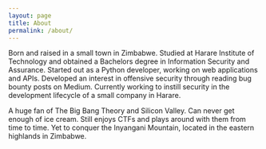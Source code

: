 ```yaml
---
layout: page
title: About
permalink: /about/
---
```


Born and raised in a small town in Zimbabwe. Studied at Harare Institute of Technology and obtained a Bachelors degree in Information Security and Assurance. Started out as a Python developer, working on web applications and APIs. Developed an interest in offensive security through reading bug bounty posts on Medium. Currently working to instill security in the development lifecycle of a small company in Harare.

A huge fan of The Big Bang Theory and Silicon Valley. Can never get enough of ice cream. Still enjoys CTFs and plays around with them from time to time. Yet to conquer the Inyangani Mountain, located in the eastern highlands in Zimbabwe.